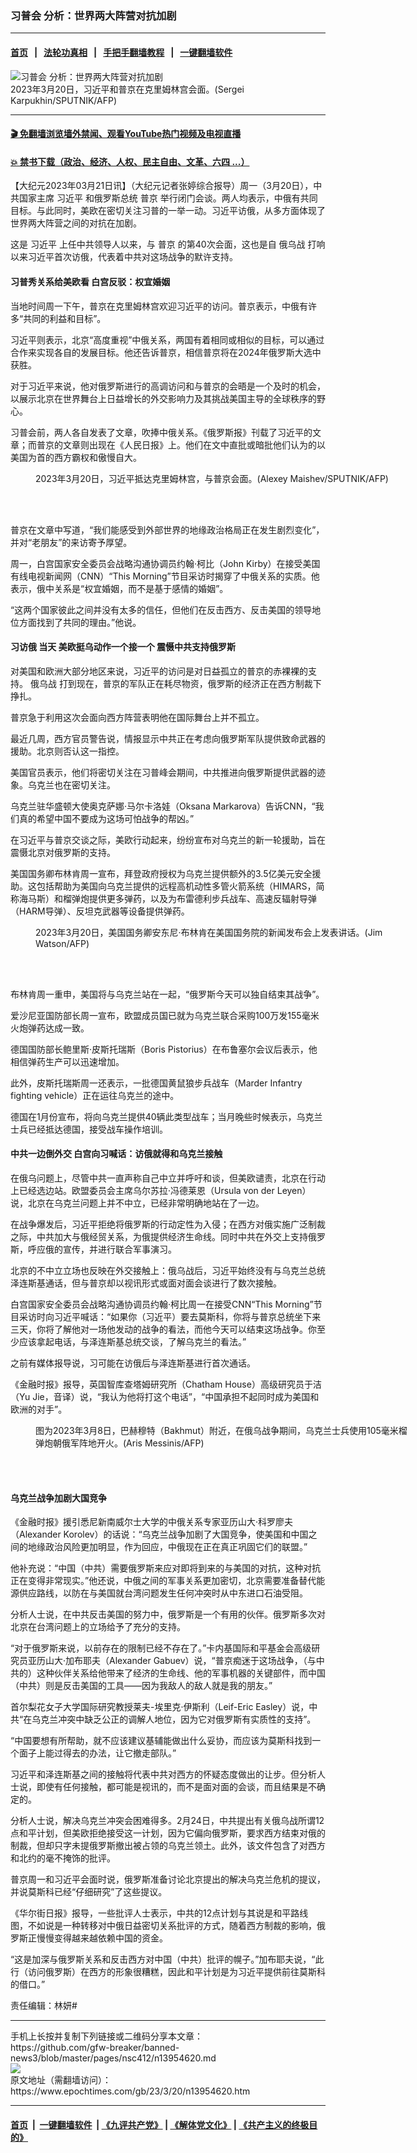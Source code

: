 ### 习普会 分析：世界两大阵营对抗加剧
------------------------

#### [首页](https://github.com/gfw-breaker/banned-news3/blob/master/README.md) &nbsp;&nbsp;|&nbsp;&nbsp; [法轮功真相](https://github.com/begood0513/basic/blob/master/README.md)  &nbsp;&nbsp;|&nbsp;&nbsp; [手把手翻墙教程](https://github.com/gfw-breaker/guides/wiki)  &nbsp;&nbsp;|&nbsp;&nbsp; [一键翻墙软件](https://github.com/gfw-breaker/nogfw/blob/master/README.md)  



<div><img alt="习普会 分析：世界两大阵营对抗加剧" class="attachment-djy_600_400 size-djy_600_400 wp-post-image" src="https://i.epochtimes.com/assets/uploads/2023/03/id13954631-000_33BP7XF-600x400.jpg"/>
<div class="caption">
 2023年3月20日，习近平和普京在克里姆林宫会面。(Sergei Karpukhin/SPUTNIK/AFP)
</div></div><hr/>

#### [ 🎬  免翻墙浏览墙外禁闻、观看YouTube热门视频及电视直播](https://github.com/gfw-breaker/HelloWorld)

#### [ 💥  禁书下载（政治、经济、人权、民主自由、文革、六四 ...）](https://github.com/gfw-breaker/books/blob/master/README.md)

<div><p>
 【大纪元2023年03月21日讯】（大纪元记者张婷综合报导）周一（3月20日），中共国家主席
 <ok href="https://www.epochtimes.com/gb/tag/%E4%B9%A0%E8%BF%91%E5%B9%B3.html">
  习近平
 </ok>
 和俄罗斯总统
 <ok href="https://www.epochtimes.com/gb/tag/%E6%99%AE%E4%BA%AC.html">
  普京
 </ok>
 举行闭门会谈。两人均表示，中俄有共同目标。与此同时，美欧在密切关注习普的一举一动。习近平访俄，从多方面体现了世界两大阵营之间的对抗在加剧。
</p>
<p>
 这是
 <ok href="https://www.epochtimes.com/gb/tag/%E4%B9%A0%E8%BF%91%E5%B9%B3.html">
  习近平
 </ok>
 上任中共领导人以来，与
 <ok href="https://www.epochtimes.com/gb/tag/%E6%99%AE%E4%BA%AC.html">
  普京
 </ok>
 的第40次会面，这也是自
 <ok href="https://www.epochtimes.com/gb/tag/%E4%BF%84%E4%B9%8C%E6%88%98.html">
  俄乌战
 </ok>
 打响以来习近平首次访俄，代表着中共对这场战争的默许支持。
</p>
<h4>
 习普秀关系给美欧看 白宫反驳：权宜婚姻
</h4>
<p>
 当地时间周一下午，普京在克里姆林宫欢迎习近平的访问。普京表示，中俄有许多“共同的利益和目标”。
</p>
<p>
 习近平则表示，北京“高度重视”中俄关系，两国有着相同或相似的目标，可以通过合作来实现各自的发展目标。他还告诉普京，相信普京将在2024年俄罗斯大选中获胜。
</p>
<p>
 对于习近平来说，他对俄罗斯进行的高调访问和与普京的会晤是一个及时的机会，以展示北京在世界舞台上日益增长的外交影响力及其挑战美国主导的全球秩序的野心。
</p>
<p>
 习普会前，两人各自发表了文章，吹捧中俄关系。《俄罗斯报》刊载了习近平的文章；而普京的文章则出现在《人民日报》上。他们在文中直批或暗批他们认为的以美国为首的西方霸权和傲慢自大。
</p>
<figure aria-describedby="caption-attachment-13954626" class="wp-caption aligncenter" id="attachment_13954626" style="width: 600px">
 <ok href="https://i.epochtimes.com/assets/uploads/2023/03/id13954626-000_33BP8B3.jpg" target="_blank">
  <img alt="" class="size-large wp-image-13954626" src="https://i.epochtimes.com/assets/uploads/2023/03/id13954626-000_33BP8B3-600x378.jpg"/>
 </ok>
 <br/><figcaption class="wp-caption-text" id="caption-attachment-13954626">
  2023年3月20日，习近平抵达克里姆林宫，与普京会面。(Alexey Maishev/SPUTNIK/AFP)
 </figcaption><br/>
</figure><br/>
<p>
 普京在文章中写道，“我们能感受到外部世界的地缘政治格局正在发生剧烈变化”，并对“老朋友”的来访寄予厚望。
</p>
<p>
 周一，白宫国家安全委员会战略沟通协调员约翰‧柯比（John Kirby）在接受美国有线电视新闻网（CNN）“This Morning”节目采访时揭穿了中俄关系的实质。他表示，俄中关系是“权宜婚姻，而不是基于感情的婚姻”。
</p>
<p>
 “这两个国家彼此之间并没有太多的信任，但他们在反击西方、反击美国的领导地位方面找到了共同的理由。”他说。
</p>
<h4>
 <ok href="https://www.epochtimes.com/gb/tag/%E4%B9%A0%E8%AE%BF%E4%BF%84.html">
  习访俄
 </ok>
 当天 美欧挺乌动作一个接一个 震慑中共支持俄罗斯
</h4>
<p>
 对美国和欧洲大部分地区来说，习近平的访问是对日益孤立的普京的赤裸裸的支持。
 <ok href="https://www.epochtimes.com/gb/tag/%E4%BF%84%E4%B9%8C%E6%88%98.html">
  俄乌战
 </ok>
 打到现在，普京的军队正在耗尽物资，俄罗斯的经济正在西方制裁下挣扎。
</p>
<p>
 普京急于利用这次会面向西方阵营表明他在国际舞台上并不孤立。
</p>
<p>
 最近几周，西方官员警告说，情报显示中共正在考虑向俄罗斯军队提供致命武器的援助。北京则否认这一指控。
</p>
<p>
 美国官员表示，他们将密切关注在习普峰会期间，中共推进向俄罗斯提供武器的迹象。乌克兰也在密切关注。
</p>
<p>
 乌克兰驻华盛顿大使奥克萨娜‧马尔卡洛娃（Oksana Markarova）告诉CNN，“我们真的希望中国不要成为这场可怕战争的帮凶。”
</p>
<p>
 在习近平与普京交谈之际，美欧行动起来，纷纷宣布对乌克兰的新一轮援助，旨在震慑北京对俄罗斯的支持。
</p>
<p>
 美国国务卿布林肯周一宣布，拜登政府授权为乌克兰提供额外的3.5亿美元安全援助。这包括帮助为美国向乌克兰提供的远程高机动性多管火箭系统（HIMARS，简称海马斯）和榴弹炮提供更多弹药，以及为布雷德利步兵战车、高速反辐射导弹（HARM导弹）、反坦克武器等设备提供弹药。
</p>
<figure aria-describedby="caption-attachment-13954629" class="wp-caption aligncenter" id="attachment_13954629" style="width: 600px">
 <ok href="https://i.epochtimes.com/assets/uploads/2023/03/id13954629-000_33BP8WY.jpg" target="_blank">
  <img alt="" class="size-large wp-image-13954629" src="https://i.epochtimes.com/assets/uploads/2023/03/id13954629-000_33BP8WY-600x392.jpg"/>
 </ok>
 <br/><figcaption class="wp-caption-text" id="caption-attachment-13954629">
  2023年3月20日，美国国务卿安东尼‧布林肯在美国国务院的新闻发布会上发表讲话。(Jim Watson/AFP)
 </figcaption><br/>
</figure><br/>
<p>
 布林肯周一重申，美国将与乌克兰站在一起，“俄罗斯今天可以独自结束其战争”。
</p>
<p>
 爱沙尼亚国防部长周一宣布，欧盟成员国已就为乌克兰联合采购100万发155毫米火炮弹药达成一致。
</p>
<p>
 德国国防部长鲍里斯‧皮斯托瑞斯（Boris Pistorius）在布鲁塞尔会议后表示，他相信弹药生产可以迅速增加。
</p>
<p>
 此外，皮斯托瑞斯周一还表示，一批德国黄鼠狼步兵战车（Marder Infantry fighting vehicle）正在运往乌克兰的途中。
</p>
<p>
 德国在1月份宣布，将向乌克兰提供40辆此类型战车；当月晚些时候表示，乌克兰士兵已经抵达德国，接受战车操作培训。
</p>
<h4>
 中共一边倒外交 白宫向习喊话：访俄就得和乌克兰接触
</h4>
<p>
 在俄乌问题上，尽管中共一直声称自己中立并呼吁和谈，但美欧谴责，北京在行动上已经选边站。欧盟委员会主席乌尔苏拉‧冯德莱恩（Ursula von der Leyen）说，北京在乌克兰问题上并不中立，已经非常明确地站在了一边。
</p>
<p>
 在战争爆发后，习近平拒绝将俄罗斯的行动定性为入侵；在西方对俄实施广泛制裁之际，中共加大与俄经贸关系，为俄提供经济生命线。同时中共在外交上支持俄罗斯，呼应俄的宣传，并进行联合军事演习。
</p>
<p>
 北京的不中立立场也反映在外交接触上：俄乌战后，习近平始终没有与乌克兰总统泽连斯基通话，但与普京却以视讯形式或面对面会谈进行了数次接触。
</p>
<p>
 白宫国家安全委员会战略沟通协调员约翰‧柯比周一在接受CNN“This Morning”节目采访时向习近平喊话：“如果你（习近平）要去莫斯科，你将与普京总统坐下来三天，你将了解他对一场他发动的战争的看法，而他今天可以结束这场战争。你至少应该拿起电话，与泽连斯基总统交谈，了解乌克兰的看法。”
</p>
<p>
 之前有媒体报导说，习可能在访俄后与泽连斯基进行首次通话。
</p>
<p>
 《金融时报》报导，英国智库查塔姆研究所（Chatham House）高级研究员于洁（Yu Jie，音译）说，“我认为他将打这个电话”，“中国承担不起同时成为美国和欧洲的对手”。
</p>
<figure aria-describedby="caption-attachment-13946566" class="wp-caption aligncenter" id="attachment_13946566" style="width: 600px">
 <ok href="https://i.epochtimes.com/assets/uploads/2023/03/id13946566-000_33AR92C.jpg" target="_blank">
  <img alt="" class="size-large wp-image-13946566" src="https://i.epochtimes.com/assets/uploads/2023/03/id13946566-000_33AR92C-600x400.jpg"/>
 </ok>
 <br/><figcaption class="wp-caption-text" id="caption-attachment-13946566">
  图为2023年3月8日，巴赫穆特（Bakhmut）附近，在俄乌战争期间，乌克兰士兵使用105毫米榴弹炮朝俄军阵地开火。(Aris Messinis/AFP)
 </figcaption><br/>
</figure><br/>
<h4>
 乌克兰战争加剧大国竞争
</h4>
<p>
 《金融时报》援引悉尼新南威尔士大学的中俄关系专家亚历山大‧科罗廖夫（Alexander Korolev）的话说：“乌克兰战争加剧了大国竞争，使美国和中国之间的地缘政治风险更加明显，作为回应，中俄现在正在真正巩固它们的联盟。”
</p>
<p>
 他补充说：“中国（中共）需要俄罗斯来应对即将到来的与美国的对抗，这种对抗正在变得非常现实。”他还说，中俄之间的军事关系更加密切，北京需要准备替代能源供应路线，以防在与美国就台湾问题发生任何冲突时从中东进口石油受阻。
</p>
<p>
 分析人士说，在中共反击美国的努力中，俄罗斯是一个有用的伙伴。俄罗斯多次对北京在台湾问题上的立场给予了充分的支持。
</p>
<p>
 “对于俄罗斯来说，以前存在的限制已经不存在了。”卡内基国际和平基金会高级研究员亚历山大‧加布耶夫（Alexander Gabuev）说，“普京痴迷于这场战争，（与中共的）这种伙伴关系给他带来了经济的生命线、他的军事机器的关键部件，而中国（中共）则是反击美国的工具——因为我敌人的敌人就是我的朋友。”
</p>
<p>
 首尔梨花女子大学国际研究教授莱夫-埃里克‧伊斯利（Leif-Eric Easley）说，中共“在乌克兰冲突中缺乏公正的调解人地位，因为它对俄罗斯有实质性的支持”。
</p>
<p>
 “中国要想有所帮助，就不应该建议基辅能做出什么妥协，而应该为莫斯科找到一个面子上能过得去的办法，让它撤走部队。”
</p>
<p>
 习近平和泽连斯基之间的接触将代表中共对西方的怀疑态度做出的让步。但分析人士说，即使有任何接触，都可能是视讯的，而不是面对面的会谈，而且结果是不确定的。
</p>
<p>
 分析人士说，解决乌克兰冲突会困难得多。2月24日，中共提出有关俄乌战所谓12点和平计划，但美欧拒绝接受这一计划，因为它偏向俄罗斯，要求西方结束对俄的制裁，但却只字未提俄罗斯撤出被占领的乌克兰领土。此外，该文件包含了对西方和北约的毫不掩饰的批评。
</p>
<p>
 普京周一和习近平会面时说，俄罗斯准备讨论北京提出的解决乌克兰危机的提议，并说莫斯科已经“仔细研究”了这些提议。
</p>
<p>
 《华尔街日报》报导，一些批评人士表示，中共的12点计划与其说是和平路线图，不如说是一种转移对中俄日益密切关系批评的方式，随着西方制裁的影响，俄罗斯正慢慢变得越来越依赖中国的资金。
</p>
<p>
 “这是加深与俄罗斯关系和反击西方对中国（中共）批评的幌子。”加布耶夫说，“此行（访问俄罗斯）在西方的形象很糟糕，因此和平计划是为习近平提供前往莫斯科的借口。”
</p>
<p>
 责任编辑：林妍#
</p>
</div>
<hr/>
手机上长按并复制下列链接或二维码分享本文章：<br/>
https://github.com/gfw-breaker/banned-news3/blob/master/pages/nsc412/n13954620.md <br/>
<a href='https://github.com/gfw-breaker/banned-news3/blob/master/pages/nsc412/n13954620.md'><img src='https://github.com/gfw-breaker/banned-news3/blob/master/pages/nsc412/n13954620.md.png'/></a> <br/>
原文地址（需翻墙访问）：https://www.epochtimes.com/gb/23/3/20/n13954620.htm


------------------------
#### [首页](https://github.com/gfw-breaker/banned-news3/blob/master/README.md) &nbsp;|&nbsp; [一键翻墙软件](https://github.com/gfw-breaker/nogfw/blob/master/README.md) &nbsp;| [《九评共产党》](https://github.com/gfw-breaker/9ping.md/blob/master/README.md#九评之一评共产党是什么) | [《解体党文化》](https://github.com/gfw-breaker/jtdwh.md/blob/master/README.md) | [《共产主义的终极目的》](https://github.com/gfw-breaker/gczydzjmd.md/blob/master/README.md)


<img src='http://gfw-breaker.win/banned-news3/pages/nsc412/n13954620.md' width='0px' height='0px'/>